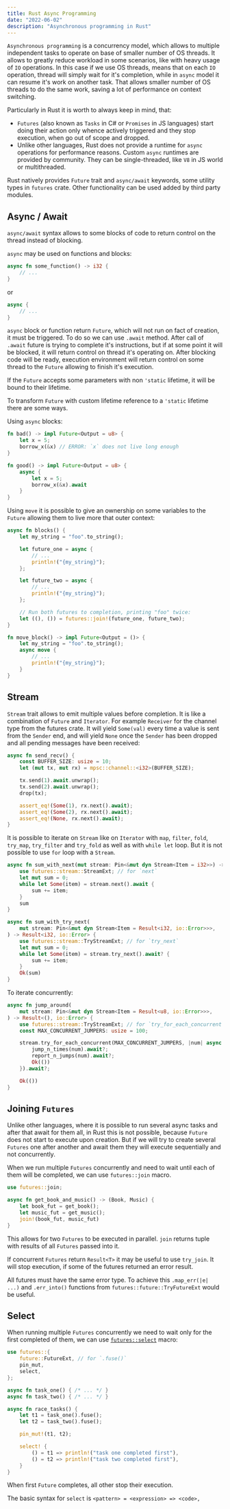 ```yaml
---
title: Rust Async Programming
date: "2022-06-02"
description: "Asynchronous programming in Rust"
---
```


`Asynchronous programming` is a concurrency model, which allows to multiple independent tasks to
operate on base of smaller number of OS threads. It allows to greatly reduce workload in some
scenarios, like with heavy usage of `IO` operations. In this case if we use OS threads, means that
on each `IO` operation, thread will simply wait for it's completion, while in `async` model it can
resume it's work on another task. That allows smaller number of OS threads to do the same work,
saving a lot of performance on context switching.

Particularly in Rust it is worth to always keep in mind, that:

- `Futures` (also known as `Tasks` in C# or `Promises` in JS languages) start doing their action
  only whence actively triggered and they stop execution, when go out of scope and dropped.
- Unlike other languages, Rust does not provide a runtime for `async` operations for performance 
  reasons. Custom `async` runtimes are provided by community. They can be single-threaded, like `V8`
  in JS world or multithreaded.

Rust natively provides `Future` trait and `async/await` keywords, some utility types in `futures`
crate. Other functionality can be used added by third party modules.

## Async / Await

`async/await` syntax allows to some blocks of code to return control on the thread instead of blocking.

`async` may be used on functions and blocks:

```rust
async fn some_function() -> i32 { 
    // ...
}
```

or

```rust
async {
    // ...
}
```

`async` block or function return `Future`, which will not run on fact of creation, it must be 
triggered. To do so we can use `.await` method. After call of `.await` future is trying to complete
it's instructions, but if at some point it will be blocked, it will return control on thread it's
operating on. After blocking code will be ready, execution environment will return control on some
thread to the `Future` allowing to finish it's execution.

If the `Future` accepts some parameters with non `'static` lifetime, it will be bound to their lifetime.

To transform `Future` with custom lifetime reference to a `'static` lifetime there are some ways.

Using `async` blocks:

```rust
fn bad() -> impl Future<Output = u8> {
    let x = 5;
    borrow_x(&x) // ERROR: `x` does not live long enough
}

fn good() -> impl Future<Output = u8> {
    async {
        let x = 5;
        borrow_x(&x).await
    }
}
```

Using `move` it is possible to give an ownership on some variables to the `Future` allowing them to
live more that outer context:

```rust
async fn blocks() {
    let my_string = "foo".to_string();

    let future_one = async {
        // ...
        println!("{my_string}");
    };

    let future_two = async {
        // ...
        println!("{my_string}");
    };

    // Run both futures to completion, printing "foo" twice:
    let ((), ()) = futures::join!(future_one, future_two);
}

fn move_block() -> impl Future<Output = ()> {
    let my_string = "foo".to_string();
    async move {
        // ...
        println!("{my_string}");
    }
}
```

## Stream

`Stream` trait allows to emit multiple values before completion. It is like a combination of `Future`
and `Iterator`. For example `Receiver` for the channel type from the futures crate. It will yield `Some(val)` every time a value is sent from the `Sender` end, and will yield `None` once the `Sender` has been dropped and all pending messages have been received:

```rust
async fn send_recv() {
    const BUFFER_SIZE: usize = 10;
    let (mut tx, mut rx) = mpsc::channel::<i32>(BUFFER_SIZE);

    tx.send(1).await.unwrap();
    tx.send(2).await.unwrap();
    drop(tx);

    assert_eq!(Some(1), rx.next().await);
    assert_eq!(Some(2), rx.next().await);
    assert_eq!(None, rx.next().await);
}
```
 
It is possible to iterate on `Stream` like on `Iterator` with `map`, `filter`, `fold`, `try_map`, `try_filter` and `try_fold` as well as with `while let` loop. But it is not possible to use `for`
loop with a `Stream`.

```rust
async fn sum_with_next(mut stream: Pin<&mut dyn Stream<Item = i32>>) -> i32 {
    use futures::stream::StreamExt; // for `next`
    let mut sum = 0;
    while let Some(item) = stream.next().await {
        sum += item;
    }
    sum
}

async fn sum_with_try_next(
    mut stream: Pin<&mut dyn Stream<Item = Result<i32, io::Error>>>,
) -> Result<i32, io::Error> {
    use futures::stream::TryStreamExt; // for `try_next`
    let mut sum = 0;
    while let Some(item) = stream.try_next().await? {
        sum += item;
    }
    Ok(sum)
}
```

To iterate concurrently:

```rust
async fn jump_around(
    mut stream: Pin<&mut dyn Stream<Item = Result<u8, io::Error>>>,
) -> Result<(), io::Error> {
    use futures::stream::TryStreamExt; // for `try_for_each_concurrent`
    const MAX_CONCURRENT_JUMPERS: usize = 100;

    stream.try_for_each_concurrent(MAX_CONCURRENT_JUMPERS, |num| async move {
        jump_n_times(num).await?;
        report_n_jumps(num).await?;
        Ok(())
    }).await?;

    Ok(())
}
```

## Joining `Futures`

Unlike other languages, where it is possible to run several async tasks and after that await for
them all, in Rust this is not possible, because `Future` does not start to execute upon creation.
But if we will try to create several `Futures` one after another and await them they will execute 
sequentially and not concurrently.

When we run multiple `Futures` concurrently and need to wait until each of them will be completed,
we can use `futures::join` macro.

```rust
use futures::join;

async fn get_book_and_music() -> (Book, Music) {
    let book_fut = get_book();
    let music_fut = get_music();
    join!(book_fut, music_fut)
}
```

This allows for two `Futures` to be executed in parallel. `join` returns tuple with results of
all `Futures` passed into it.

If concurrent `Futures` return `Result<T>` it may be useful to use `try_join`. It will stop execution,
if some of the futures returned an error result.

All futures must have the same error type. To achieve this `.map_err(|e| ...)` and `.err_into()` functions from `futures::future::TryFutureExt` would be useful.

## Select

When running multiple `Futures` concurrently we need to wait only for the first completed of them,
we can use [`futures::select`](https://rust-lang.github.io/async-book/06_multiple_futures/03_select.html) macro:

```rust
use futures::{
    future::FutureExt, // for `.fuse()`
    pin_mut,
    select,
};

async fn task_one() { /* ... */ }
async fn task_two() { /* ... */ }

async fn race_tasks() {
    let t1 = task_one().fuse();
    let t2 = task_two().fuse();

    pin_mut!(t1, t2);

    select! {
        () = t1 => println!("task one completed first"),
        () = t2 => println!("task two completed first"),
    }
}
```

When first `Future` completes, all other stop their execution.

The basic syntax for `select` is `<pattern> = <expression> => <code>,`
